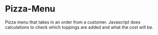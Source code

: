 # Pizza-Menu

Pizza menu that takes in an order from a customer.  Javascript does calculations to check which toppings are added and what the cost will be.
